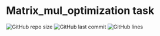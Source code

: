 # Matrix_mul_optimization task
![GitHub repo size](https://img.shields.io/github/repo-size/uslsteen/MIPT-Huawei-student-lab/tree/master/AntonShurygin/1-b/?style=for-the-badge)
![GitHub last commit](https://img.shields.io/github/last-commit/uslsteen/MIPT-Huawei-student-lab/tree/master/AntonShurygin/1-b/?color=red&style=for-the-badge)
![GitHub lines](https://img.shields.io/tokei/lines/github/uslsteen/MIPT-Huawei-student-lab/tree/master/AntonShurygin/1-b/?style=for-the-badge)
